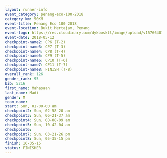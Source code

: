 ```yaml
--- 
layout: runner-info 
event_category: penang-eco-100-2018 
category_km: 50KM 
event-title: Penang Eco 100 2018 
event-location: Bukit Mertajam, Penang 
event-logo: https://res.cloudinary.com/dykbosktl/image/upload/v1576648106/Logo/Logo_lovxhg.jpg 
event-date: 2018-05-12 
checkpoint-name2: CP6 (T-2) 
checkpoint-name3: CP7 (T-3) 
checkpoint-name4: CP8 (T-4) 
checkpoint-name5: CP9 (T-5) 
checkpoint-name6: CP10 (T-6) 
checkpoint-name7: CP11 (T-7) 
checkpoint-name8: FINISH (T-8) 
overall_rank: 126
gender_rank: 95
bib: 5216
first_name: Mahasaan
last_name: Madi
gender: M
team_name: 
start: Sun, 01-00-00 am
checkpoint2: Sun, 02-58-20 am
checkpoint3: Sun, 06-21-37 am
checkpoint4: Sun, 08-08-09 am
checkpoint5: Sun, 10-42-04 am
checkpoint6: 
checkpoint7: Sun, 03-21-26 pm
checkpoint8: Sun, 05-35-15 pm
finish: 16-35-15
status: FINISHER
--- 
```

